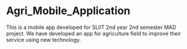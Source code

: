 # Agri_Mobile_Application
This is a mobile app developed for SLIIT 2nd year 2nd semester MAD project. We have developed an app for agriculture field to improve their service using new technology.
